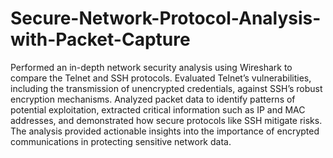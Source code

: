 # Secure-Network-Protocol-Analysis-with-Packet-Capture
Performed an in-depth network security analysis using Wireshark to compare the Telnet and SSH protocols. Evaluated Telnet’s vulnerabilities, including the transmission of unencrypted credentials, against SSH’s robust encryption mechanisms. Analyzed packet data to identify patterns of potential exploitation, extracted critical information such as IP and MAC addresses, and demonstrated how secure protocols like SSH mitigate risks. The analysis provided actionable insights into the importance of encrypted communications in protecting sensitive network data.







